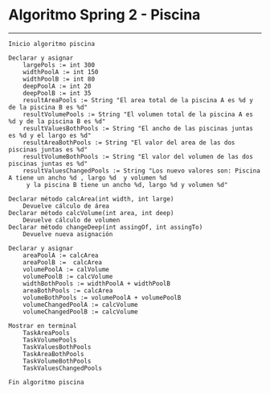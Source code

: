 # Algoritmo Spring 2 - Piscina    
___

    Inicio algoritmo piscina
   
    Declarar y asignar  
        largePols := int 300
        widthPoolA := int 150
        widthPoolB := int 80
        deepPoolA := int 20
        deepPoolB := int 35
        resultAreaPools := String "El area total de la piscina A es %d y de la piscina B es %d"
        resultVolumePools := String "El volumen total de la piscina A es %d y de la piscina B es %d"
        resultValuesBothPools := String "El ancho de las piscinas juntas es %d y el largo es %d"
        resultAreaBothPools := String "El valor del area de las dos piscinas juntas es %d"
        resultVolumeBothPools := String "El valor del volumen de las dos piscinas juntas es %d"
        resultValuesChangedPools := String "Los nuevo valores son: Piscina A tiene un ancho %d , largo %d  y volumen %d  
         y la piscina B tiene un ancho %d, largo %d y volumen %d"      

    Declarar método calcArea(int width, int large)
        Devuelve cálculo de área
    Declarar método calcVolume(int area, int deep)
        Devuelve cálculo de volumen
    Declarar método changeDeep(int assingOf, int assingTo)
        Devuelve nueva asignación  

    Declarar y asignar  
        areaPoolA := calcArea 
        areaPoolB :=  calcArea
        volumePoolA := calVolume
        volumePoolB := calcVolume
        widthBothPools := widthPoolA + widthPoolB
        areaBothPools := calcArea
        volumeBothPools := volumePoolA + volumePoolB
        volumeChangedPoolA := calcVolume
        volumeChangedPoolB := calcVolume  

    Mostrar en terminal  
        TaskAreaPools 
        TaskVolumePools
        TaskValuesBothPools
        TaskAreaBothPools
        TaskVolumeBothPools
        TaskValuesChangedPools

    Fin algoritmo piscina